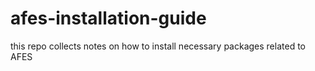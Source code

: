 # afes-installation-guide
this repo collects notes on how to install necessary packages related to AFES
